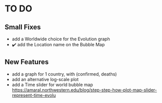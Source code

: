 # TO DO

## Small Fixes

* add a Worldwide choice for the Evolution graph
* ✔️ add the Location name on the Bubble Map

## New Features

* add a graph for 1 country, with (confirmed, deaths)
* add an alternative log-scale plot
* add a Time slider for world bubble map
https://amaral.northwestern.edu/blog/step-step-how-plot-map-slider-represent-time-evolu